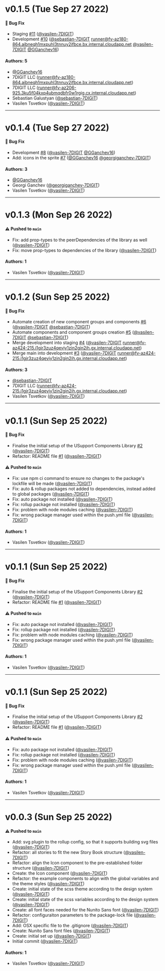 # v0.1.5 (Tue Sep 27 2022)

#### 🐛 Bug Fix

- Staging [#11](https://github.com/UNICEFECAR/USupport-components-library/pull/11) ([@vasilen-7DIGIT](https://github.com/vasilen-7DIGIT))
- Development [#10](https://github.com/UNICEFECAR/USupport-components-library/pull/10) ([@sebastian-7DIGIT](https://github.com/sebastian-7DIGIT) runner@fv-az180-864.aibneqh1mxpuhl3tnnuy2ifbce.bx.internal.cloudapp.net [@vasilen-7DIGIT](https://github.com/vasilen-7DIGIT) [@GGanchev16](https://github.com/GGanchev16))

#### Authors: 5

- [@GGanchev16](https://github.com/GGanchev16)
- 7DIGIT LLC (runner@fv-az180-864.aibneqh1mxpuhl3tnnuy2ifbce.bx.internal.cloudapp.net)
- 7DIGIT LLC (runner@fv-az206-925.3ku5f04kxp4ubmqdbfr0w1rgig.cx.internal.cloudapp.net)
- Sebastian Galustyan ([@sebastian-7DIGIT](https://github.com/sebastian-7DIGIT))
- Vasilen Tsvetkov ([@vasilen-7DIGIT](https://github.com/vasilen-7DIGIT))

---

# v0.1.4 (Tue Sep 27 2022)

#### 🐛 Bug Fix

- Development [#8](https://github.com/UNICEFECAR/USupport-components-library/pull/8) ([@vasilen-7DIGIT](https://github.com/vasilen-7DIGIT) [@GGanchev16](https://github.com/GGanchev16))
- Add: icons in the sprite [#7](https://github.com/UNICEFECAR/USupport-components-library/pull/7) ([@GGanchev16](https://github.com/GGanchev16) [@georgiganchev-7DIGIT](https://github.com/georgiganchev-7DIGIT))

#### Authors: 3

- [@GGanchev16](https://github.com/GGanchev16)
- Georgi Ganchev ([@georgiganchev-7DIGIT](https://github.com/georgiganchev-7DIGIT))
- Vasilen Tsvetkov ([@vasilen-7DIGIT](https://github.com/vasilen-7DIGIT))

---

# v0.1.3 (Mon Sep 26 2022)

#### ⚠️ Pushed to `main`

- Fix: add prop-types to the peerDependencies of the library as well ([@vasilen-7DIGIT](https://github.com/vasilen-7DIGIT))
- Fix: move prop-types to dependencies of the library ([@vasilen-7DIGIT](https://github.com/vasilen-7DIGIT))

#### Authors: 1

- Vasilen Tsvetkov ([@vasilen-7DIGIT](https://github.com/vasilen-7DIGIT))

---

# v0.1.2 (Sun Sep 25 2022)

#### 🐛 Bug Fix

- Automate creation of new component groups and components [#6](https://github.com/UNICEFECAR/USupport-components-library/pull/6) ([@vasilen-7DIGIT](https://github.com/vasilen-7DIGIT) [@sebastian-7DIGIT](https://github.com/sebastian-7DIGIT))
- Automate components and component groups creation [#5](https://github.com/UNICEFECAR/USupport-components-library/pull/5) ([@vasilen-7DIGIT](https://github.com/vasilen-7DIGIT) [@sebastian-7DIGIT](https://github.com/sebastian-7DIGIT))
- Merge development into staging [#4](https://github.com/UNICEFECAR/USupport-components-library/pull/4) ([@vasilen-7DIGIT](https://github.com/vasilen-7DIGIT) runner@fv-az424-215.i1gjr3zuz4qevjy1zin2gin2ih.gx.internal.cloudapp.net)
- Merge main into development [#3](https://github.com/UNICEFECAR/USupport-components-library/pull/3) ([@vasilen-7DIGIT](https://github.com/vasilen-7DIGIT) runner@fv-az424-215.i1gjr3zuz4qevjy1zin2gin2ih.gx.internal.cloudapp.net)

#### Authors: 3

- [@sebastian-7DIGIT](https://github.com/sebastian-7DIGIT)
- 7DIGIT LLC (runner@fv-az424-215.i1gjr3zuz4qevjy1zin2gin2ih.gx.internal.cloudapp.net)
- Vasilen Tsvetkov ([@vasilen-7DIGIT](https://github.com/vasilen-7DIGIT))

---

# v0.1.1 (Sun Sep 25 2022)

#### 🐛 Bug Fix

- Finalise the initial setup of the USupport Components Library [#2](https://github.com/UNICEFECAR/USupport-components-library/pull/2) ([@vasilen-7DIGIT](https://github.com/vasilen-7DIGIT))
- Refactor: README file [#1](https://github.com/UNICEFECAR/USupport-components-library/pull/1) ([@vasilen-7DIGIT](https://github.com/vasilen-7DIGIT))

#### ⚠️ Pushed to `main`

- Fix: use npm ci command to ensure no changes to the package's lockfile will be made ([@vasilen-7DIGIT](https://github.com/vasilen-7DIGIT))
- Fix: auto & rollup packages not added to dependencies, instead added to global packages ([@vasilen-7DIGIT](https://github.com/vasilen-7DIGIT))
- Fix: auto package not installed ([@vasilen-7DIGIT](https://github.com/vasilen-7DIGIT))
- Fix: rollup package not installed ([@vasilen-7DIGIT](https://github.com/vasilen-7DIGIT))
- Fix: problem with node modules caching ([@vasilen-7DIGIT](https://github.com/vasilen-7DIGIT))
- Fix: wrong package manager used within the push.yml file ([@vasilen-7DIGIT](https://github.com/vasilen-7DIGIT))

#### Authors: 1

- Vasilen Tsvetkov ([@vasilen-7DIGIT](https://github.com/vasilen-7DIGIT))

---

# v0.1.1 (Sun Sep 25 2022)

#### 🐛 Bug Fix

- Finalise the initial setup of the USupport Components Library [#2](https://github.com/UNICEFECAR/USupport-components-library/pull/2) ([@vasilen-7DIGIT](https://github.com/vasilen-7DIGIT))
- Refactor: README file [#1](https://github.com/UNICEFECAR/USupport-components-library/pull/1) ([@vasilen-7DIGIT](https://github.com/vasilen-7DIGIT))

#### ⚠️ Pushed to `main`

- Fix: auto package not installed ([@vasilen-7DIGIT](https://github.com/vasilen-7DIGIT))
- Fix: rollup package not installed ([@vasilen-7DIGIT](https://github.com/vasilen-7DIGIT))
- Fix: problem with node modules caching ([@vasilen-7DIGIT](https://github.com/vasilen-7DIGIT))
- Fix: wrong package manager used within the push.yml file ([@vasilen-7DIGIT](https://github.com/vasilen-7DIGIT))

#### Authors: 1

- Vasilen Tsvetkov ([@vasilen-7DIGIT](https://github.com/vasilen-7DIGIT))

---

# v0.1.1 (Sun Sep 25 2022)

#### 🐛 Bug Fix

- Finalise the initial setup of the USupport Components Library [#2](https://github.com/UNICEFECAR/USupport-components-library/pull/2) ([@vasilen-7DIGIT](https://github.com/vasilen-7DIGIT))
- Refactor: README file [#1](https://github.com/UNICEFECAR/USupport-components-library/pull/1) ([@vasilen-7DIGIT](https://github.com/vasilen-7DIGIT))

#### ⚠️ Pushed to `main`

- Fix: auto package not installed ([@vasilen-7DIGIT](https://github.com/vasilen-7DIGIT))
- Fix: rollup package not installed ([@vasilen-7DIGIT](https://github.com/vasilen-7DIGIT))
- Fix: problem with node modules caching ([@vasilen-7DIGIT](https://github.com/vasilen-7DIGIT))
- Fix: wrong package manager used within the push.yml file ([@vasilen-7DIGIT](https://github.com/vasilen-7DIGIT))

#### Authors: 1

- Vasilen Tsvetkov ([@vasilen-7DIGIT](https://github.com/vasilen-7DIGIT))

---

# v0.0.3 (Sun Sep 25 2022)

#### ⚠️ Pushed to `main`

- Add: svg plugin to the rollup config, so that it supports building svg files ([@vasilen-7DIGIT](https://github.com/vasilen-7DIGIT))
- Refactor: all stories to fit the new Story Book structure ([@vasilen-7DIGIT](https://github.com/vasilen-7DIGIT))
- Refactor: align the Icon component to the pre-established folder structure ([@vasilen-7DIGIT](https://github.com/vasilen-7DIGIT))
- Create: the Icon component ([@vasilen-7DIGIT](https://github.com/vasilen-7DIGIT))
- Refactor: the example components to align with the global variables and the theme styles ([@vasilen-7DIGIT](https://github.com/vasilen-7DIGIT))
- Create: initial state of the scss theme according to the design system ([@vasilen-7DIGIT](https://github.com/vasilen-7DIGIT))
- Create: initial state of the scss variables according to the design system ([@vasilen-7DIGIT](https://github.com/vasilen-7DIGIT))
- Create: all font faces needed for the Nunito Sans font ([@vasilen-7DIGIT](https://github.com/vasilen-7DIGIT))
- Refactor: configuraiton parameters to the package-lock file ([@vasilen-7DIGIT](https://github.com/vasilen-7DIGIT))
- Add: OSX specific file to the .gitignore ([@vasilen-7DIGIT](https://github.com/vasilen-7DIGIT))
- Create: Nunito Sans font files ([@vasilen-7DIGIT](https://github.com/vasilen-7DIGIT))
- Create: initial set up ([@vasilen-7DIGIT](https://github.com/vasilen-7DIGIT))
- Initial commit ([@vasilen-7DIGIT](https://github.com/vasilen-7DIGIT))

#### Authors: 1

- Vasilen Tsvetkov ([@vasilen-7DIGIT](https://github.com/vasilen-7DIGIT))
